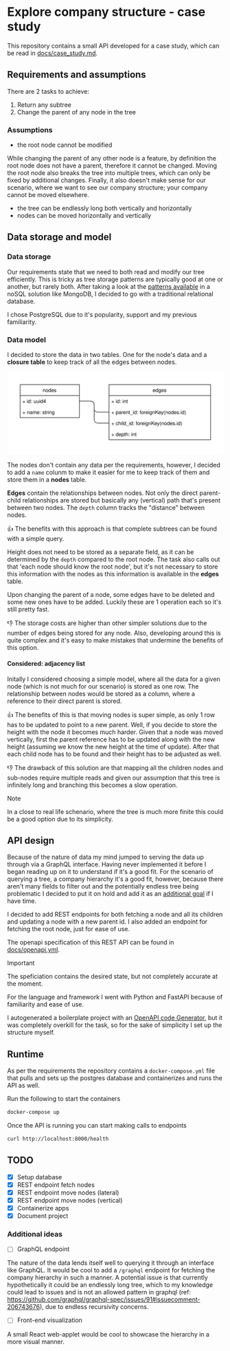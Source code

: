 # Explore company structure - case study

This repository contains a small API developed for a case study, which can be read in [docs/case_study.md](./docs/case_study.md).

## Requirements and assumptions

There are 2 tasks to achieve:

1. Return any subtree
2. Change the parent of any node in the tree

### Assumptions

- the root node cannot be modified

While changing the parent of any other node is a feature, by definition the root node does not have a parent, therefore it cannot be changed. Moving the root node also breaks the tree into multiple trees, which can only be fixed by additional changes. Finally, it also doesn't make sense for our scenario, where we want to see our company structure; your company cannot be moved elsewhere.

- the tree can be endlessly long both vertically and horizontally
- nodes can be moved horizontally and vertically

## Data storage and model

### Data storage

Our requirements state that we need to both read and modify our tree efficiently. This is tricky as tree storage patterns are typically good at one or another, but rarely both. After taking a look at the [patterns available](https://www.mongodb.com/docs/manual/applications/data-models-tree-structures/) in a noSQL solution like MongoDB, I decided to go with a traditional relational database.

I chose PostgreSQL due to it's popularity, support and my previous familiarity.

### Data model

I decided to store the data in two tables. One for the node's data and a **closure table** to keep track of all the edges between nodes.

![data model diagram](./docs/data_model.drawio.svg)

The nodes don't contain any data per the requirements, however, I decided to add a `name` colunm to make it easier for me to keep track of them and store them in a **nodes** table.

**Edges** contain the relationships between nodes. Not only the direct parent-child relationships are stored but basically any (vertical) path that's present between two nodes. The `depth` column tracks the "distance" between nodes.

👍 The benefits with this approach is that complete subtrees can be found with a simple query. 

Height does not need to be stored as a separate field, as it can be determined by the `depth` compared to the root node. The task also calls out that 'each node should know the root node', but it's not necessary to store this information with the nodes as this information is available in the **edges** table.

Upon changing the parent of a node, some edges have to be deleted and some new ones have to be added. Luckily these are 1 operation each so it's still pretty fast.

👎 The storage costs are higher than other simpler solutions due to the number of edges being stored for any node. Also, developing around this is quite complex and it's easy to make mistakes that undermine the benefits of this option.

#### Considered: adjacency list

Initally I considered choosing a simple model, where all the data for a given node (which is not much for our scenario) is stored as one row. The relationship between nodes would be stored as a column, where a reference to their direct parent is stored.

👍 The benefits of this is that moving nodes is super simple, as only 1 row has to be updated to point to a new parent. Well, if you decide to store the height with the node it becomes much harder. Given that a node was moved vertically, first the parent reference has to be updated along with the new height (assuming we know the new height at the time of update). After that each child node has to be found and their height has to be adjusted as well.

👎 The drawback of this solution are that mapping all the children nodes and sub-nodes require multiple reads and given our assumption that this tree is infinitely long and branching this becomes a slow operation.

> [!NOTE]
> In a close to real life schenario, where the tree is much more finite this could be a good option due to its simplicity.

## API design

Because of the nature of data my mind jumped to serving the data up through via a GraphQL interface. Having never implemented it before I began reading up on it to understand if it's a good fit. For the scenario of querying a tree, a company hierarchy it's a good fit, however, because there aren't many fields to filter out and the potentially endless tree being problematic I decided to put it on hold and add it as an [additional goal](#additional-ideas) if I have time.

I decided to add REST endpoints for both fetching a node and all its children and updating a node with a new parent id. I also added an endpoint for fetching the root node, just for ease of use.

The openapi specification of this REST API can be found in [docs/openapi.yml](./docs/openapi.yml). 

> [!IMPORTANT]
>The speficiation contains the desired state, but not completely accurate at the moment.

For the language and framework I went with Python and FastAPI because of familiarity and ease of use.

I autogenerated a boilerplate project with an [OpenAPI code Generator](https://openapi-generator.tech/), but it was completely overkill for the task, so for the sake of simplicity I set up the structure myself.

## Runtime

As per the requirements the repository contains a `docker-compose.yml` file that pulls and sets up the postgres database and containerizes and runs the API as well.

Run the following to start the containers
```bash
docker-compose up
```

Once the API is running you can start making calls to endpoints
```bash
curl http://localhost:8000/health
```

## TODO

- [x] Setup database
- [x] REST endpoint fetch nodes
- [x] REST endpoint move nodes (lateral)
- [x] REST endpoint move nodes (vertical)
- [x] Containerize apps
- [x] Document project

### Additional ideas

- [ ] GraphQL endpoint 

The nature of the data lends itself well to querying it through an interface like GraphQL. It would be cool to add a `/graphql` endpoint for fetching the company hierarchy in such a manner. A potential issue is that currently hypothetically it could be an endlessly long tree, which to my knowledge could lead to issues and is not an allowed pattern in graphql (ref: https://github.com/graphql/graphql-spec/issues/91#issuecomment-206743676), due to endless recursivity concerns.

- [ ] Front-end visualization

A small React web-applet would be cool to showcase the hierarchy in a more visual manner.